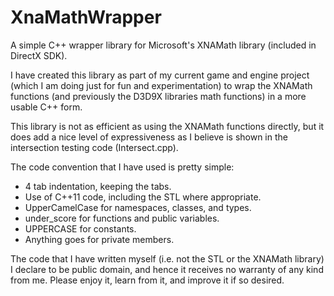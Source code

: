 XnaMathWrapper
==============

A simple C++ wrapper library for Microsoft's XNAMath library (included in DirectX SDK).

I have created this library as part of my current game and engine project (which I am doing just for fun and experimentation) to wrap the XNAMath functions (and previously the D3D9X libraries math functions) in a more usable C++ form.

This library is not as efficient as using the XNAMath functions directly, but it does add a nice level of expressiveness as I believe is shown in the intersection testing code (Intersect.cpp).

The code convention that I have used is pretty simple:
* 4 tab indentation, keeping the tabs.
* Use of C++11 code, including the STL where appropriate.
* UpperCamelCase for namespaces, classes, and types.
* under_score for functions and public variables.
* UPPERCASE for constants.
* Anything goes for private members.

The code that I have written myself (i.e. not the STL or the XNAMath library) I declare to be public domain, and hence it receives no warranty of any kind from me.
Please enjoy it, learn from it, and improve it if so desired.
